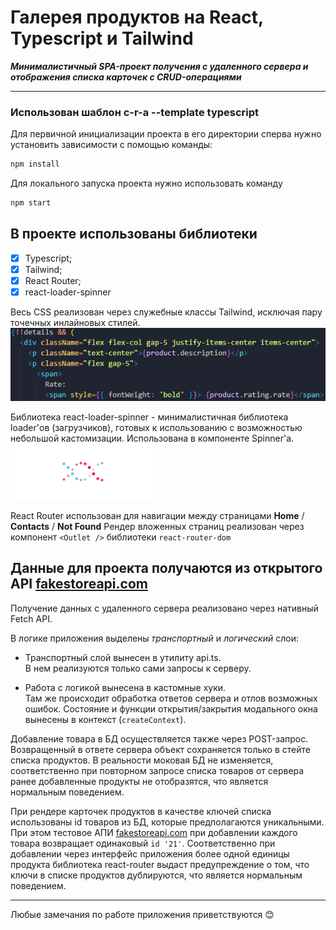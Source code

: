 # Галерея продуктов на React, Typescript и Tailwind

**_Минималистичный SPA-проект получения с удаленного сервера и отображения списка карточек с CRUD-операциями_**

---

### Использован шаблон c-r-a --template typescript

Для первичной инициализации проекта в его директории сперва нужно установить зависимости с помощью команды:

```sh
npm install
```

Для локального запуска проекта нужно использовать команду

```sh
npm start
```

## В проекте использованы библиотеки

- [x] Typescript;
- [x] Tailwind;
- [x] React Router;
- [x] react-loader-spinner

Весь CSS реализован через служебные классы Tailwind, исключая пару точечных инлайновых стилей.  
![styling](./src/assets/readmeImg/styling.PNG)

Библиотека react-loader-spinner - минималистичная библиотека loader'ов (загрузчиков), готовых к использованию с возможностью небольшой кастомизации. Использована в компоненте Spinner'а.  
![spinner](./src/assets/readmeImg/spinner.PNG)

React Router использован для навигации между страницами **Home** / **Contacts** / **Not Found**
Рендер вложенных страниц реализован через компонент `<Outlet />` библиотеки `react-router-dom`

## Данные для проекта получаются из открытого API [fakestoreapi.com](https://fakestoreapi.com/)

Получение данных с удаленного сервера реализовано через нативный Fetch API.

В логике приложения выделены _транспортный_ и _логический_ слои:

- Транспортный слой вынесен в утилиту api.ts.  
  В нем реализуются только сами запросы к серверу.

- Работа с логикой вынесена в кастомные хуки.  
  Там же происходит обработка ответов сервера и отлов возможных ошибок.
  Состояние и функции открытия/закрытия модального окна вынесены в контекст (`createContext`).

Добавление товара в БД осуществляется также через POST-запрос. Возвращенный в ответе сервера объект сохраняется только в стейте списка продуктов. В реальности моковая БД не изменяется, соответственно при повторном запросе списка товаров от сервера ранее добавленные продукты не отобразятся, что является нормальным поведением.

При рендере карточек продуктов в качестве ключей списка использованы id товаров из БД, которые предполагаются уникальными. При этом тестовое АПИ [fakestoreapi.com](https://fakestoreapi.com/) при добавлении каждого товара возвращает одинаковый `id '21'`. Соответственно при добавлении через интерфейс приложения более одной единицы продукта библиотека react-router выдаст предупреждение о том, что ключи в списке продуктов дублируются, что является нормальным поведением.

---

Любые замечания по работе приложения приветствуются 😊
